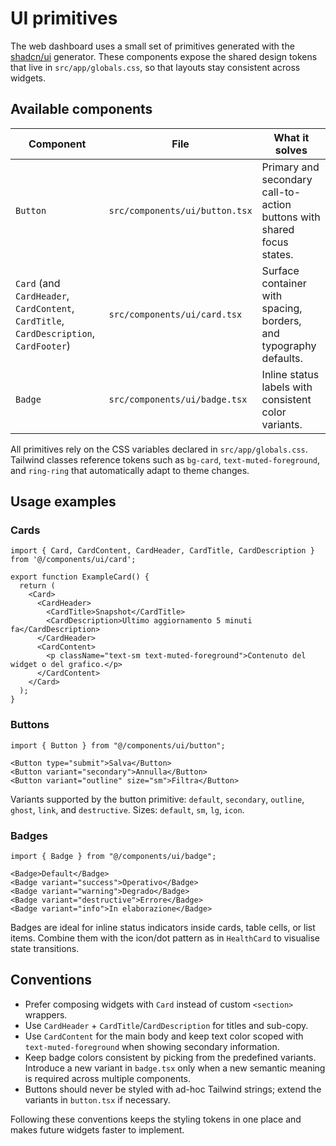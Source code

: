# UI primitives

The web dashboard uses a small set of primitives generated with the [shadcn/ui](https://ui.shadcn.com) generator. These components expose the shared design tokens that live in `src/app/globals.css`, so that layouts stay consistent across widgets.

## Available components

| Component                                                                              | File                           | What it solves                                                         |
| -------------------------------------------------------------------------------------- | ------------------------------ | ---------------------------------------------------------------------- |
| `Button`                                                                               | `src/components/ui/button.tsx` | Primary and secondary call-to-action buttons with shared focus states. |
| `Card` (and `CardHeader`, `CardContent`, `CardTitle`, `CardDescription`, `CardFooter`) | `src/components/ui/card.tsx`   | Surface container with spacing, borders, and typography defaults.      |
| `Badge`                                                                                | `src/components/ui/badge.tsx`  | Inline status labels with consistent color variants.                   |

All primitives rely on the CSS variables declared in `src/app/globals.css`. Tailwind classes reference tokens such as `bg-card`, `text-muted-foreground`, and `ring-ring` that automatically adapt to theme changes.

## Usage examples

### Cards

```tsx
import { Card, CardContent, CardHeader, CardTitle, CardDescription } from '@/components/ui/card';

export function ExampleCard() {
  return (
    <Card>
      <CardHeader>
        <CardTitle>Snapshot</CardTitle>
        <CardDescription>Ultimo aggiornamento 5 minuti fa</CardDescription>
      </CardHeader>
      <CardContent>
        <p className="text-sm text-muted-foreground">Contenuto del widget o del grafico.</p>
      </CardContent>
    </Card>
  );
}
```

### Buttons

```tsx
import { Button } from "@/components/ui/button";

<Button type="submit">Salva</Button>
<Button variant="secondary">Annulla</Button>
<Button variant="outline" size="sm">Filtra</Button>
```

Variants supported by the button primitive: `default`, `secondary`, `outline`, `ghost`, `link`, and `destructive`. Sizes: `default`, `sm`, `lg`, `icon`.

### Badges

```tsx
import { Badge } from "@/components/ui/badge";

<Badge>Default</Badge>
<Badge variant="success">Operativo</Badge>
<Badge variant="warning">Degrado</Badge>
<Badge variant="destructive">Errore</Badge>
<Badge variant="info">In elaborazione</Badge>
```

Badges are ideal for inline status indicators inside cards, table cells, or list items. Combine them with the icon/dot pattern as in `HealthCard` to visualise state transitions.

## Conventions

- Prefer composing widgets with `Card` instead of custom `<section>` wrappers.
- Use `CardHeader` + `CardTitle`/`CardDescription` for titles and sub-copy.
- Use `CardContent` for the main body and keep text color scoped with `text-muted-foreground` when showing secondary information.
- Keep badge colors consistent by picking from the predefined variants. Introduce a new variant in `badge.tsx` only when a new semantic meaning is required across multiple components.
- Buttons should never be styled with ad-hoc Tailwind strings; extend the variants in `button.tsx` if necessary.

Following these conventions keeps the styling tokens in one place and makes future widgets faster to implement.
